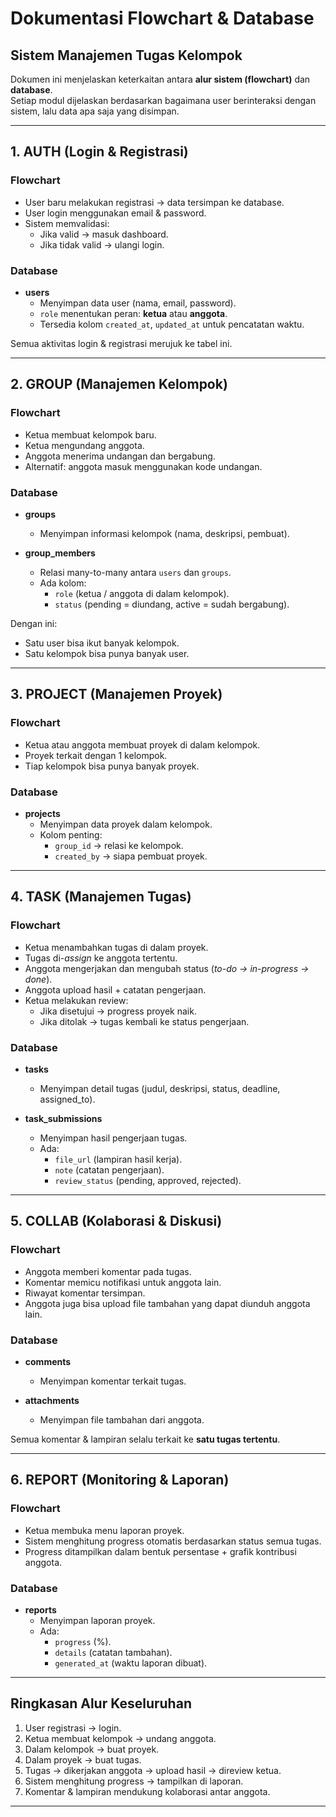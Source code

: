 # Dokumentasi Flowchart & Database
## Sistem Manajemen Tugas Kelompok

Dokumen ini menjelaskan keterkaitan antara **alur sistem (flowchart)** dan **database**.  
Setiap modul dijelaskan berdasarkan bagaimana user berinteraksi dengan sistem, lalu data apa saja yang disimpan.

---

## 1. AUTH (Login & Registrasi)

### Flowchart
- User baru melakukan registrasi → data tersimpan ke database.  
- User login menggunakan email & password.  
- Sistem memvalidasi:
  - Jika valid → masuk dashboard.  
  - Jika tidak valid → ulangi login.  

### Database
- **users**
  - Menyimpan data user (nama, email, password).  
  - `role` menentukan peran: **ketua** atau **anggota**.  
  - Tersedia kolom `created_at`, `updated_at` untuk pencatatan waktu.  

Semua aktivitas login & registrasi merujuk ke tabel ini.  

---

## 2. GROUP (Manajemen Kelompok)

### Flowchart
- Ketua membuat kelompok baru.  
- Ketua mengundang anggota.  
- Anggota menerima undangan dan bergabung.  
- Alternatif: anggota masuk menggunakan kode undangan.  

### Database
- **groups**
  - Menyimpan informasi kelompok (nama, deskripsi, pembuat).  

- **group_members**
  - Relasi many-to-many antara `users` dan `groups`.  
  - Ada kolom:
    - `role` (ketua / anggota di dalam kelompok).  
    - `status` (pending = diundang, active = sudah bergabung).  

Dengan ini:  
- Satu user bisa ikut banyak kelompok.  
- Satu kelompok bisa punya banyak user.  

---

## 3. PROJECT (Manajemen Proyek)

### Flowchart
- Ketua atau anggota membuat proyek di dalam kelompok.  
- Proyek terkait dengan 1 kelompok.  
- Tiap kelompok bisa punya banyak proyek.  

### Database
- **projects**
  - Menyimpan data proyek dalam kelompok.  
  - Kolom penting:
    - `group_id` → relasi ke kelompok.  
    - `created_by` → siapa pembuat proyek.  

---

## 4. TASK (Manajemen Tugas)

### Flowchart
- Ketua menambahkan tugas di dalam proyek.  
- Tugas di-*assign* ke anggota tertentu.  
- Anggota mengerjakan dan mengubah status (*to-do → in-progress → done*).  
- Anggota upload hasil + catatan pengerjaan.  
- Ketua melakukan review:
  - Jika disetujui → progress proyek naik.  
  - Jika ditolak → tugas kembali ke status pengerjaan.  

### Database
- **tasks**
  - Menyimpan detail tugas (judul, deskripsi, status, deadline, assigned_to).  

- **task_submissions**
  - Menyimpan hasil pengerjaan tugas.  
  - Ada:
    - `file_url` (lampiran hasil kerja).  
    - `note` (catatan pengerjaan).  
    - `review_status` (pending, approved, rejected).  

---

## 5. COLLAB (Kolaborasi & Diskusi)

### Flowchart
- Anggota memberi komentar pada tugas.  
- Komentar memicu notifikasi untuk anggota lain.  
- Riwayat komentar tersimpan.  
- Anggota juga bisa upload file tambahan yang dapat diunduh anggota lain.  

### Database
- **comments**
  - Menyimpan komentar terkait tugas.  

- **attachments**
  - Menyimpan file tambahan dari anggota.  

Semua komentar & lampiran selalu terkait ke **satu tugas tertentu**.  

---

## 6. REPORT (Monitoring & Laporan)

### Flowchart
- Ketua membuka menu laporan proyek.  
- Sistem menghitung progress otomatis berdasarkan status semua tugas.  
- Progress ditampilkan dalam bentuk persentase + grafik kontribusi anggota.  

### Database
- **reports**
  - Menyimpan laporan proyek.  
  - Ada:
    - `progress` (%).  
    - `details` (catatan tambahan).  
    - `generated_at` (waktu laporan dibuat).  

---

## Ringkasan Alur Keseluruhan

1. User registrasi → login.  
2. Ketua membuat kelompok → undang anggota.  
3. Dalam kelompok → buat proyek.  
4. Dalam proyek → buat tugas.  
5. Tugas → dikerjakan anggota → upload hasil → direview ketua.  
6. Sistem menghitung progress → tampilkan di laporan.  
7. Komentar & lampiran mendukung kolaborasi antar anggota.  

---